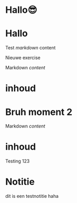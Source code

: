 # Hallo😎
# Hallo
Test *markdown* content

Nieuwe exercise

<ShortExercise id="OTHROgTTEg79ejZY7Ew5" title="test">
  
  Markdown *content*
  
  # inhoud
  
  # Bruh moment 2
  
</ShortExercise>

<ShortExercise title="test 2">
  
  Markdown *content*
  
  # inhoud
  
</ShortExercise>


Testing 123

<Note>

# Notitie

dit is een testnotitie haha

</Note>
